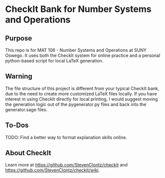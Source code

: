 # CheckIt Bank for Number Systems and Operations

## Purpose

This repo is for MAT 106 - Number Systems and Operations at SUNY Oswego. It uses both the CheckIt system for online practice and a personal python-based script for local LaTeX generation.

## Warning

The file structure of this project is different from your typical CheckIt bank, due to the need to create more customized LaTeX files locally. If you have interest in using CheckIt directly for local printing, I would suggest moving the generation logic out of the pygenerator.py files and back into the generator.sage files.

## To-Dos

TODO: Find a better way to format explanation skills online.

## About CheckIt

Learn more at <https://github.com/StevenClontz/checkit>
and <https://github.com/StevenClontz/checkit/wiki>.
